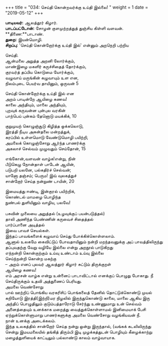 ﻿+++
title = "034: செய்தி கொன்றவர்க்கு உய்தி இல்லை!  "
weight = 1
date = "2019-05-12"
+++

**பாடியவர்:** ஆலத்தூர் கிழார்.  
**பாடப்பட்டோன்:** சோழன் குளமுற்றத்துத் துஞ்சிய கிள்ளி வளவன்.  
**திணை:**பாடாண்.  
**துறை:** இயன்மொழி.  
**சிறப்பு:** 'செய்தி கொன்றோர்க்கு உய்தி இல்' என்னும் அறநெறி பற்றிய  
  
செய்தி.  
ஆன்மலை அறுத்த அறனி லோர்க்கும்,  
மாண்இழை மகளிர் கருச்சிதைத் தோர்க்கும்,  
குரவர்த் தப்பிய கொடுமை யோர்க்கும்,  
வழுவாய் மருங்கின் கழுவாயும் உள என,  
நிலம்புடை பெயர்வ தாயினும், ஒருவன் 5  
  
செய்தி கொன்றோர்க்கு உய்தி இல் என  
அறம் பாடின்றே ஆயிழை கணவ!  
காலை அந்தியும், மாலை அந்தியும்,  
புறவுக் கருவன்ன புன்புல வரகின்  
பாற்பெய் புன்கம் தேனொடு மயக்கிக், 10  
  
குறுமுயற் கொழுஞ்சூடு கிழித்த ஒக்கலொடு,  
இரத்தி நீடிய அகன்தலை மன்றத்துக்,  
கரப்பில் உள்ளமொடு வேண்டுமொழி பயிற்றி,  
அமலைக் கொழுஞ்சோறு ஆர்ந்த பாணர்க்கு  
அகலாச் செல்வம் முழுவதும் செய்தோன், 15  
  
எங்கோன்,வளவன் வாழ்க!என்று, நின்  
பீடுகெழு நோன்தாள் பாடேன் ஆயின்,  
படுபறி யலனே, பல்கதிர்ச் செல்வன்;  
யானோ தஞ்சம்; பெரும! இவ் வுலகத்துச்  
சான்றோர் செய்த நன்றுண் டாயின், 20  
  
இமையத்து ஈண்டி, இன்குரல் பயிற்றிக்,  
கொண்டல் மாமழை பொழிந்த  
நுண்பல் துளியினும் வாழிய, பலவே!  
   
பசுவின் முலையை அறுத்தல் (உழவுக்குப் பயன்படுத்தல்)  
தாலி அணிந்த பெண்ணின் கருவைச் சிதைத்தல்  
பார்ப்பானை அடித்தல்  
இவை பாவச் செயல்கள்.  
இந்தப் பாவங்களைக் கழுவாய் செய்து போக்கிக்கொள்ளலாம்.  
ஆனால் உலகமே கைவிட்டுப் போவதாயினும் நன்றி மறந்தவனுக்கு அப் பாவத்திலிருந்து தப்புவதற்கு வேறு வழியே இல்லை என்று அறநூல் பாடுகிறது  
எந்நன்றி கொன்றாற்கும் உய்வு உண்டாம் உய்வு இல்லை  
செய்ந்நன்றி கொன்ற மகற்கு  
– அறம் எனப் புலவர் ஆலத்தூர் கிழார் சுட்டும் திருக்குறள்  
ஆயிழை கணவ!  
எம் அரசன் வாழ்க என்று உன்னைப் பாடாவிட்டால் எனக்குப் பொழுது போகாது. நீ செய்திருக்கும் உதவி அத்துணைப் பெரியது.  
அமலை வெண்சோறு  
பால் ஊற்றிப் பொங்கிய வரகரிசிப் பொங்கலைத் தேனில் தொட்டுக்கொண்டு முயல் கறியோடு இரத்தி(இற்றி)மர நிழலில் இருந்துகொண்டு காலை, மாலை ஆகிய இரு அந்திப் பொழுதிலும் குடும்பத்தாரோடு சேர்ந்து உண்ணுமாறு உன் செல்வம் அனைத்தையும் உனக்காக மறைத்து வைத்துக்கொள்ளாமல் இனிமையாக் பேசி ஏற்றுக்கொள்ளுமாறு பாணர்களுக்கு அமலை வெண்சோறு வழங்கியவன் நீ.  
நான் உனக்கு அடைக்கலம்.  
இந்த உலகத்தில் சான்றோர் செய்த நன்று ஒன்று இருந்தால், (வங்கக் கடலிலிருந்து சென்று இமயமலையில் தங்கித் திரும்பி இடி முழக்கத்துடன் பொழியும் கீழைக்காற்று மழைத்துளியைக் காட்டிலும் பல்லாண்டு காலம் வாழ்வாயாக.  

